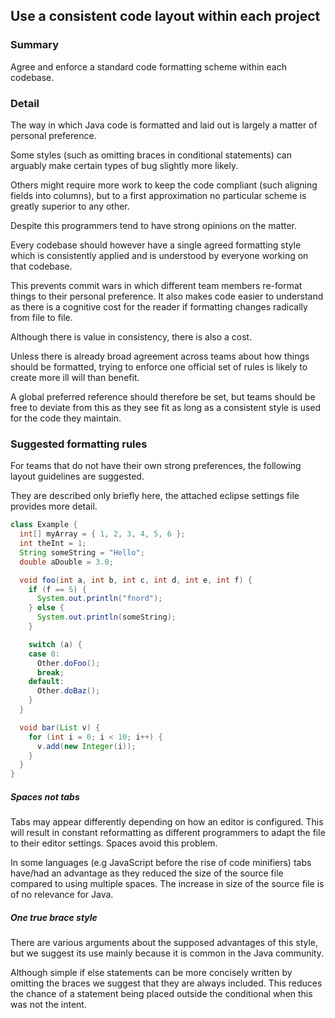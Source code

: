 ## Use a consistent code layout within each project

### Summary

Agree and enforce a standard code formatting scheme within each codebase.

### Detail 

The way in which Java code is formatted and laid out is largely a matter of personal preference.

Some styles (such as omitting braces in conditional statements) can arguably make certain types of bug slightly more likely. 

Others might require more work to keep the code compliant (such aligning fields into columns), but to a first approximation no particular scheme is greatly superior to any other. 

Despite this programmers tend to have strong opinions on the matter.

Every codebase should however have a single agreed formatting style which is consistently applied and is understood by everyone working on that codebase. 

This prevents commit wars in which different team members re-format things to their personal preference. It also  makes code easier to understand as there is a cognitive cost for the reader if formatting changes radically from file to file.

Although there is value in consistency, there is also a cost. 

Unless there is already broad agreement across teams about how things should be formatted, trying to enforce one official set of rules is likely to create more ill will than benefit.

A global preferred reference should therefore be set, but teams should be free to deviate from this as they see fit as long as a consistent style is used for the code they maintain.

### Suggested formatting rules

For teams that do not have their own strong preferences, the following layout guidelines are suggested. 

They are described only briefly here, the attached eclipse settings file provides more detail. 

```java
class Example {
  int[] myArray = { 1, 2, 3, 4, 5, 6 };
  int theInt = 1;
  String someString = "Hello";
  double aDouble = 3.0;

  void foo(int a, int b, int c, int d, int e, int f) {
    if (f == 5) {
      System.out.println("fnord");
    } else {
      System.out.println(someString);
    }

    switch (a) {
    case 0:
      Other.doFoo();
      break;
    default:
      Other.doBaz();
    }
  }

  void bar(List v) {
    for (int i = 0; i < 10; i++) {
      v.add(new Integer(i));
    }
  }
}
```

##### Spaces not tabs

Tabs may appear differently depending on how an editor is configured. This will result in constant reformatting as different programmers to adapt the file to their editor settings. Spaces avoid this problem.

In some languages (e.g JavaScript before the rise of code minifiers) tabs have/had an advantage as they reduced the size of the source file compared to using multiple spaces. The increase in size of the source file is of no relevance for Java.

##### One true brace style

There are various arguments about the supposed advantages of this style, but we suggest its use mainly because it is common in the Java community.

Although simple if else statements can be more concisely written by omitting the braces we suggest that they are always included. This reduces the chance of a statement being placed outside the conditional when this was not the intent.
